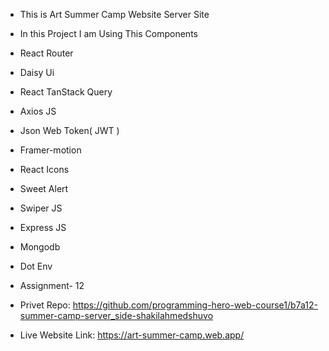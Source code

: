 * This is Art Summer Camp Website Server Site
* In this Project I am Using This Components
* React Router
* Daisy Ui
* React TanStack Query
* Axios JS
* Json Web Token( JWT )
* Framer-motion
* React Icons
* Sweet Alert
* Swiper JS
* Express JS
* Mongodb
* Dot Env

* Assignment- 12
* Privet Repo: https://github.com/programming-hero-web-course1/b7a12-summer-camp-server_side-shakilahmedshuvo
* Live Website Link: https://art-summer-camp.web.app/